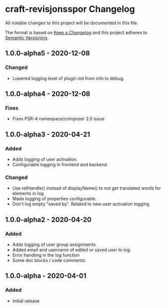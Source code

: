 # craft-revisjonsspor Changelog

All notable changes to this project will be documented in this file.

The format is based on [Keep a Changelog](http://keepachangelog.com/) and this project adheres to [Semantic Versioning](http://semver.org/).
## 1.0.0-alpha5 - 2020-12-08
### Changed
- Lowered logging level of plugin init from info to debug.
## 1.0.0-alpha4 - 2020-12-08
### Fixes
- Fixes PSR-4 namespace/composer 2.0 issue
## 1.0.0-alpha3 - 2020-04-21
### Added
- Adds logging of user activation.
- Configurable logging in frontend and backend.

### Changed
- Use refHandle() instead of displayName() to not get translated words for elements in log.
- Made logging of properties configurable.
- Don't log empty "saved by". Related to new user activation logging. 

## 1.0.0-alpha2 - 2020-04-20
### Added
- Adds logging of user group assignments.
- Added email and username of edited or saved user to log.
- Error handling in the log function
- Some doc blocks / code comments.

## 1.0.0-alpha - 2020-04-01
### Added
- Initial release
